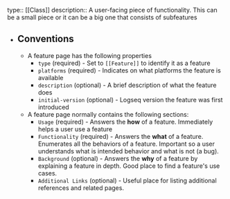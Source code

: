 type:: [[Class]]
description:: A user-facing piece of functionality. This can be a small piece or it can be a big one that consists of subfeatures

- ## Conventions
	- A feature page has the following properties
		- `type` (required) - Set to `[[Feature]]` to identify it as a feature
		- `platforms` (required) - Indicates on what platforms the feature is available
		- `description` (optional) - A brief description of what the feature does
		- `initial-version` (optional) - Logseq version the feature was first introduced
	- A feature page normally contains the following sections:
		- `Usage` (required) - Answers the **how** of a feature. Immediately helps a user use a feature
		- `Functionality` (required) - Answers the **what** of a feature. Enumerates all the behaviors of a feature. Important so a user understands what is intended behavior and what is not (a bug).
		- `Background` (optional) - Answers the **why** of a feature by explaining a feature in depth. Good place to find a feature's use cases.
		- `Additional Links` (optional) - Useful place for listing additional references and related pages.
